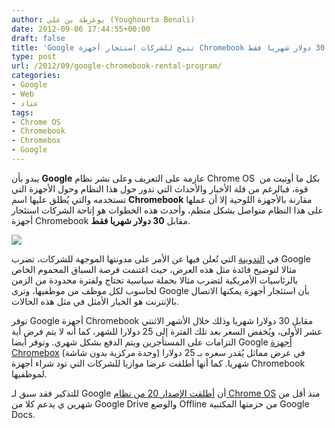 ```yaml
---
author: يوغرطة بن علي (Youghourta Benali)
date: 2012-09-06 17:44:55+00:00
draft: false
title: 'Google تتيح للشركات استئجار أجهزة Chromebook مقابل 30 دولار شهريا فقط  '
type: post
url: /2012/09/google-chromebook-rental-program/
categories:
- Google
- Web
- عتاد
tags:
- Chrome OS
- Chromebook
- Chromebox
- Google
---
```


يبدو بأن **Google** عازمة على التعريف وعلى نشر نظام Chrome OS  بكل ما أوتيت من قوة، فبالرغم من قلة الأخبار والأحداث التي تدور حول هذا النظام وحول الأجهزة التي تستخدمه والتي يُطلق عليها اسم **Chromebook** مقارنة بالأجهزة اللوحية إلا أن عملها على هذا النظام متواصل بشكل منظم، وأحدث هذه الخطوات هو إتاحة الشركات استئجار أجهزة Chromebook مقابل **30 دولار شهريا فقط**.




[![](https://www.it-scoop.com/wp-content/uploads/2012/09/Google-Chromebook.jpg)
](https://www.it-scoop.com/wp-content/uploads/2012/09/Google-Chromebook.jpg)




في [التدوينة](http://googleenterprise.blogspot.com/2012/09/trying-something-new-rent-chromebook.html) التي تُعلن فيها عن الأمر على مدونتها الموجهة للشركات، تضرب Google مثالا لتوضيح فائدة مثل هذه العرض، حيث اغتنمت فرصة السباق المحموم الخاص بالرئاسيات الأمريكية لتضرب مثالا بحملة سياسية تحتاج ولفترة محدودة من الزمن لحاسوب لكل موظف من موظفيها، وترى Google بأن استئجار أجهزة يمكنها الاتصال بالإنترنت هو الخيار الأمثل في مثل هذه الحالات.




توفر Google أجهزة Chromebook مقابل 30 دولارا شهريا وذلك خلال الأشهر الاثنتي عشر الأولى، ويُخفض السعر بعد تلك الفترة إلى 25 دولارا للشهر، كما أنه لا يتم فرض أية التزامات على المستأجرين ويتم الدفع بشكل شهري. وتوفر أيضا Google [أجهزة Chromebox](http://www.google.com/intl/en/chrome/devices/chromebox.html) (وحدة مركزية بدون شاشة) في عرض مماثل يُقدر سعره بـ 25 دولارا شهريا. كما أنها أطلقت عرضا موازيا للشركات التي تود شراء أجهزة Chromebook لموظفيها.




للتذكير فقد سبق لـ Google أن [أطلقت الإصدار 20 من نظام Chrome OS](https://www.it-scoop.com/2012/07/chrome-os-20-google-docs-offline-google-drive/) منذ أقل من شهرين ي يدعم كلا من Google Drive والوضع Offline من حزمتها المكتبية Google Docs.
